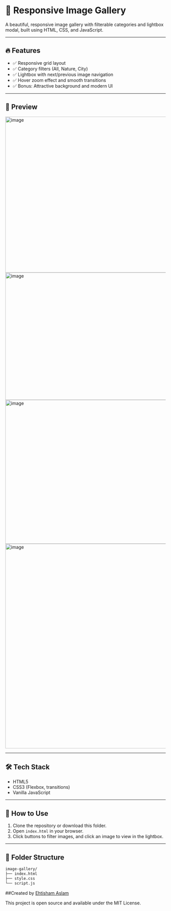# 📸 Responsive Image Gallery

A beautiful, responsive image gallery with filterable categories and lightbox modal, built using HTML, CSS, and JavaScript.

---

## 🔥 Features

- ✅ Responsive grid layout
- ✅ Category filters (All, Nature, City)
- ✅ Lightbox with next/previous image navigation
- ✅ Hover zoom effect and smooth transitions
- ✅ Bonus: Attractive background and modern UI

---

## 📸 Preview

<img width="1362" height="490" alt="image" src="https://github.com/user-attachments/assets/211926ec-d182-4959-a61a-22610ab37c2a" />
<img width="1246" height="400" alt="image" src="https://github.com/user-attachments/assets/da465176-10ec-455c-86e5-41382993ab30" />
<img width="1117" height="452" alt="image" src="https://github.com/user-attachments/assets/be69d95d-25cf-49a4-ad2f-de2f0b207c9a" />
<img width="1358" height="643" alt="image" src="https://github.com/user-attachments/assets/e28628e8-08d0-4679-9f62-568fa25b4da3" />





---

## 🛠️ Tech Stack

- HTML5
- CSS3 (Flexbox, transitions)
- Vanilla JavaScript

---

## 🚀 How to Use

1. Clone the repository or download this folder.
2. Open `index.html` in your browser.
3. Click buttons to filter images, and click an image to view in the lightbox.

---

## 📂 Folder Structure

```bash
image-gallery/
├── index.html
├── style.css
└── script.js
```

##Created by [Ehtisham Aslam](https://github.com/ehtishamaslam871)

This project is open source and available under the MIT License.

